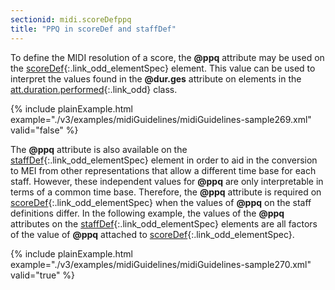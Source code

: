 ```yaml
---
sectionid: midi.scoreDefppq
title: "PPQ in scoreDef and staffDef"
---
```




To define the MIDI resolution of a score, the **@ppq** attribute may be used on the [scoreDef](/v3/elements/scoreDef.html){:.link_odd_elementSpec} element. This value can be used to interpret the values found in
the **@dur.ges** attribute on elements in the [att.duration.performed](/v3/attribute-classes/att.duration.performed.html){:.link_odd} class.


{% include plainExample.html example="./v3/examples/midiGuidelines/midiGuidelines-sample269.xml" valid="false" %}



The **@ppq** attribute is also available on the [staffDef](/v3/elements/staffDef.html){:.link_odd_elementSpec} element
in order to aid in the conversion to MEI from other representations that allow a different
time base for each staff. However, these independent values for **@ppq** are only
interpretable in terms of a common time base. Therefore, the **@ppq** attribute is
required on [scoreDef](/v3/elements/scoreDef.html){:.link_odd_elementSpec} when the values of **@ppq** on the staff
definitions differ. In the following example, the values of the **@ppq** attributes on
the [staffDef](/v3/elements/staffDef.html){:.link_odd_elementSpec} elements are all factors of the value of **@ppq**
attached to [scoreDef](/v3/elements/scoreDef.html){:.link_odd_elementSpec}. 


{% include plainExample.html example="./v3/examples/midiGuidelines/midiGuidelines-sample270.xml" valid="true" %}



